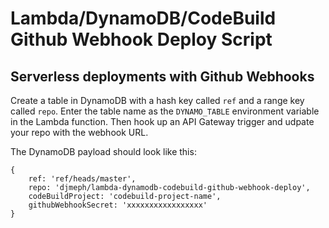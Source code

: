 # Lambda/DynamoDB/CodeBuild Github Webhook Deploy Script
## Serverless deployments with Github Webhooks

Create a table in DynamoDB with a hash key called `ref` and a range key called `repo`. Enter the table name as the `DYNAMO_TABLE` environment variable in the Lambda function. Then hook up an API Gateway trigger and udpate your repo with the webhook URL. 

The DynamoDB payload should look like this:

```
{
	ref: 'ref/heads/master',
	repo: 'djmeph/lambda-dynamodb-codebuild-github-webhook-deploy',
	codeBuildProject: 'codebuild-project-name',
	githubWebhookSecret: 'xxxxxxxxxxxxxxxxx'
}
```
